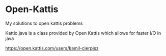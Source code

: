 # Open-Kattis
My solutions to open kattis problems

Kattio.java is a class provided by Open Kattis which allows for faster I/O in java

https://open.kattis.com/users/kamil-cierpisz
